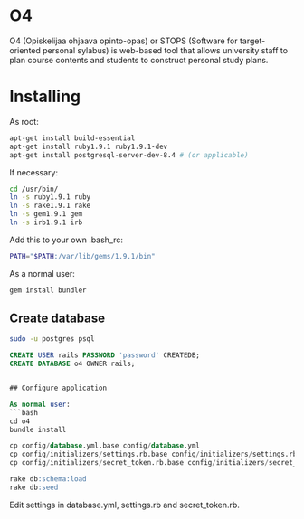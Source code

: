 # O4

O4 (Opiskelijaa ohjaava opinto-opas) or STOPS (Software for target-oriented personal sylabus) is web-based tool that allows university staff to plan course contents and students to construct personal study plans.


# Installing

As root:
```bash
apt-get install build-essential
apt-get install ruby1.9.1 ruby1.9.1-dev
apt-get install postgresql-server-dev-8.4 # (or applicable)
```

If necessary:
```bash
cd /usr/bin/
ln -s ruby1.9.1 ruby
ln -s rake1.9.1 rake
ln -s gem1.9.1 gem
ln -s irb1.9.1 irb
```

Add this to your own .bash_rc:
```bash
PATH="$PATH:/var/lib/gems/1.9.1/bin"
```

As a normal user:
```bash
gem install bundler
```


## Create database

```bash
sudo -u postgres psql
```

```sql
CREATE USER rails PASSWORD 'password' CREATEDB;
CREATE DATABASE o4 OWNER rails;


## Configure application

As normal user:
```bash
cd o4
bundle install

cp config/database.yml.base config/database.yml
cp config/initializers/settings.rb.base config/initializers/settings.rb
cp config/initializers/secret_token.rb.base config/initializers/secret_token.rb

rake db:schema:load
rake db:seed 
```

Edit settings in database.yml, settings.rb and secret_token.rb.
